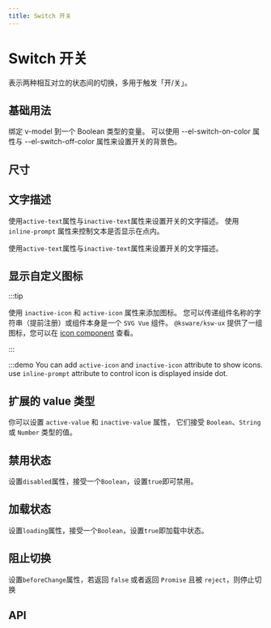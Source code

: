 ```yaml
---
title: Switch 开关
---
```


# Switch 开关

表示两种相互对立的状态间的切换，多用于触发「开/关」。

## 基础用法

绑定 v-model 到一个 Boolean 类型的变量。 可以使用 --el-switch-on-color 属性与 --el-switch-off-color 属性来设置开关的背景色。

<preview path="./basic" />

## 尺寸

<preview path="./sizes" />

## 文字描述

使用`active-text`属性与`inactive-text`属性来设置开关的文字描述。 使用 `inline-prompt` 属性来控制文本是否显示在点内。

使用`active-text`属性与`inactive-text`属性来设置开关的文字描述。

<preview path="./text-description" />

## 显示自定义图标

:::tip

使用 `inactive-icon` 和 `active-icon` 属性来添加图标。 您可以传递组件名称的字符串（提前注册）或组件本身是一个 `SVG Vue` 组件。 `@ksware/ksw-ux` 提供了一组图标，您可以在 [icon component](/docs/components/General/icon)  查看。

:::

:::demo You can add `active-icon` and `inactive-icon` attribute to show icons. use `inline-prompt` attribute to control icon is displayed inside dot.

<preview path="./custom-icons" />

## 扩展的 value 类型

你可以设置 `active-value` 和 `inactive-value` 属性， 它们接受 `Boolean`、`String` 或 `Number` 类型的值。

<preview path="./extended-value-types" />

## 禁用状态

设置`disabled`属性，接受一个`Boolean`，设置`true`即可禁用。

<preview path="./disabled" />

## 加载状态

设置`loading`属性，接受一个`Boolean`，设置`true`即加载中状态。

<preview path="./loading" />

## 阻止切换

设置`beforeChange`属性，若返回 `false` 或者返回 `Promise` 且被 `reject`，则停止切换

<preview path="./prevent-switching" />

## API

<API src="./data.json" lang="zh"></API>
